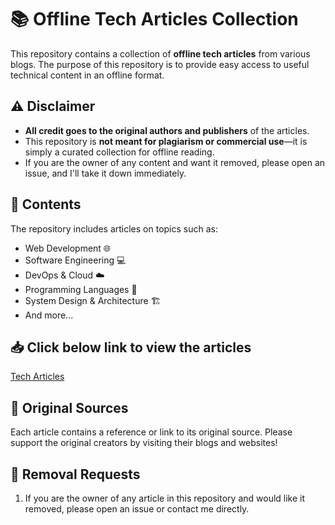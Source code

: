 # 📚 Offline Tech Articles Collection  

This repository contains a collection of **offline tech articles** from various blogs. The purpose of this repository is to provide easy access to useful technical content in an offline format.  

## ⚠️ Disclaimer  
- **All credit goes to the original authors and publishers** of the articles.  
- This repository is **not meant for plagiarism or commercial use**—it is simply a curated collection for offline reading.  
- If you are the owner of any content and want it removed, please open an issue, and I'll take it down immediately.  

## 📂 Contents  
The repository includes articles on topics such as:  
- Web Development 🌐  
- Software Engineering 💻  
- DevOps & Cloud ☁️  
- Programming Languages 📝  
- System Design & Architecture 🏗️  
- And more...

## 📥 Click below link to view the articles
[Tech Articles](https://richardmr36.github.io/tech-articles)

## 🔗 Original Sources  
Each article contains a reference or link to its original source. Please support the original creators by visiting their blogs and websites!  

## 🛑 Removal Requests
1. If you are the owner of any article in this repository and would like it removed, please open an issue or contact me directly.
